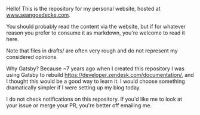 Hello! This is the repository for my personal website, hosted at www.seangoedecke.com.

You should probably read the content via the website, but if for whatever reason you prefer to consume it as markdown, you're welcome to read it here.

Note that files in drafts/ are often very rough and do not represent my considered opinions.

Why Gatsby? Because ~7 years ago when I created this repository I was using Gatsby to rebuild https://developer.zendesk.com/documentation/, and I thought this would be a good way to learn it. I would choose something dramatically simpler if I were setting up my blog today.

I do not check notifications on this repository. If you'd like me to look at your issue or merge your PR, you're better off emailing me.
